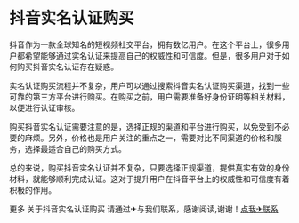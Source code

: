 # 抖音实名认证购买

抖音作为一款全球知名的短视频社交平台，拥有数亿用户。在这个平台上，很多用户都希望能够通过实名认证来提高自己的权威性和可信度。但是，很多用户对于如何购买抖音实名认证存在疑惑。

实名认证购买流程并不复杂，用户可以通过搜索抖音实名认证购买渠道，找到一些可靠的第三方平台进行购买。在购买之前，用户需要准备好身份证明等相关材料，以便进行认证审核。

购买抖音实名认证需要注意的是，选择正规的渠道和平台进行购买，以免受到不必要的麻烦。另外，价格也是用户关注的重点之一，需要对比不同渠道的价格和服务，选择最适合自己的购买方式。

总的来说，购买抖音实名认证并不复杂，只要选择正规渠道，提供真实有效的身份材料，就能够顺利完成认证。这对于提升用户在抖音平台上的权威性和可信度有着积极的作用。

更多 关于抖音实名认证购买 请通过✈与我们联系，感谢阅读,谢谢！[点我✈联系](https://ww.k02.cc)
